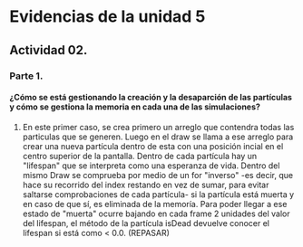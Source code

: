 # Evidencias de la unidad 5

## Actividad 02.

### Parte 1.
#### ¿Cómo se está gestionando la creación y la desaparción de las partículas y cómo se gestiona la memoria en cada una de las simulaciones?

1. En este primer caso, se crea primero un arreglo que contendra todas las particulas que se generen. Luego en el draw se llama a ese arreglo para crear una nueva partícula dentro de esta con una posición incial en el centro superior de la pantalla. Dentro de cada partícula hay un "lifespan" que se interpreta como una esperanza de vida. Dentro del mismo Draw se comprueba por medio de un for "inverso" -es decir, que hace su recorrido del index restando en vez de sumar, para evitar saltarse comprobaciones de cada partícula- si la partícula está muerta y en caso de que sí, es eliminada de la memoría. Para poder llegar a ese estado de "muerta" ocurre bajando en cada frame 2 unidades del valor del lifespan, el método de la partícula isDead devuelve conocer el lifespan si está como < 0.0. (REPASAR)
